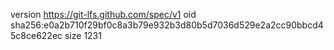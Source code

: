 version https://git-lfs.github.com/spec/v1
oid sha256:e0a2b710f29bf0c8a3b79e932b3d80b5d7036d529e2a2cc90bbcd45c8ce622ec
size 1231
